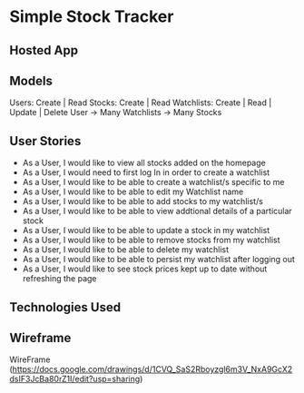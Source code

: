 # Simple Stock Tracker
## Hosted App
## Models
Users: Create | Read
Stocks: Create | Read
Watchlists: Create | Read | Update | Delete
User -> Many Watchlists -> Many Stocks
## User Stories
- As a User, I would like to view all stocks added on the homepage
- As a User, I would need to first log In in order to create a watchlist
- As a User, I would like to be able to create a watchlist/s specific to me
- As a User, I would like to be able to edit my Watchlist name
- As a User, I would like to be able to add stocks to my watchlist/s
- As a User, I would like to be able to view addtional details of a particular stock
- As a User, I would like to be able to update a stock in my watchlist
- As a User, I would like to be able to remove stocks from my watchlist
- As a User, I would like to be able to delete my watchlist
- As a User, I would like to be able to persist my watchlist after logging out
- As a User, I would like to see stock prices kept up to date without refreshing the page

## Technologies Used
## Wireframe
WireFrame
(https://docs.google.com/drawings/d/1CVQ_SaS2Rboyzgl6m3V_NxA9GcX2dsIF3JcBa80rZ1I/edit?usp=sharing)